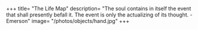 +++
title=  "The Life Map"
description=  "The soul contains in itself the event that shall presently befall it. The event is only the actualizing of its thought. - Emerson"
image=  "/photos/objects/hand.jpg"
+++


